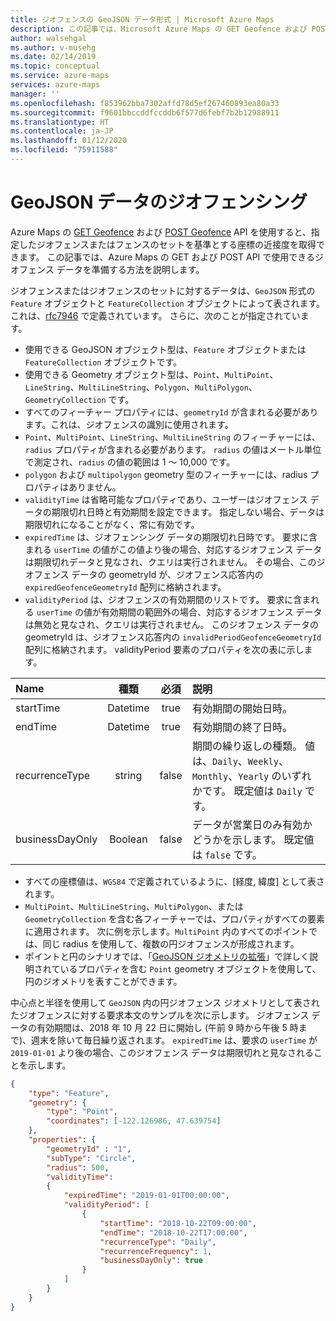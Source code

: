```yaml
---
title: ジオフェンスの GeoJSON データ形式 | Microsoft Azure Maps
description: この記事では、Microsoft Azure Maps の GET Geofence および POST Geofence API で使用できるジオフェンス データの準備方法について説明します。
author: walsehgal
ms.author: v-musehg
ms.date: 02/14/2019
ms.topic: conceptual
ms.service: azure-maps
services: azure-maps
manager: ''
ms.openlocfilehash: f853962bba7302affd78d5ef267460893ea80a33
ms.sourcegitcommit: f9601bbccddfccddb6f577d6febf7b2b12988911
ms.translationtype: HT
ms.contentlocale: ja-JP
ms.lasthandoff: 01/12/2020
ms.locfileid: "75911588"
---
```

# <a name="geofencing-geojson-data"></a>GeoJSON データのジオフェンシング

Azure Maps の [GET Geofence](/rest/api/maps/spatial/getgeofence) および [POST Geofence](/rest/api/maps/spatial/postgeofence) API を使用すると、指定したジオフェンスまたはフェンスのセットを基準とする座標の近接度を取得できます。 この記事では、Azure Maps の GET および POST API で使用できるジオフェンス データを準備する方法を説明します。

ジオフェンスまたはジオフェンスのセットに対するデータは、`GeoJSON` 形式の `Feature` オブジェクトと `FeatureCollection` オブジェクトによって表されます。これは、[rfc7946](https://tools.ietf.org/html/rfc7946) で定義されています。 さらに、次のことが指定されています。

* 使用できる GeoJSON オブジェクト型は、`Feature` オブジェクトまたは `FeatureCollection` オブジェクトです。
* 使用できる Geometry オブジェクト型は、`Point`、`MultiPoint`、`LineString`、`MultiLineString`、`Polygon`、`MultiPolygon`、`GeometryCollection` です。
* すべてのフィーチャー プロパティには、`geometryId` が含まれる必要があります。これは、ジオフェンスの識別に使用されます。
* `Point`、`MultiPoint`、`LineString`、`MultiLineString` のフィーチャーには、`radius` プロパティが含まれる必要があります。 `radius` の値はメートル単位で測定され、`radius` の値の範囲は 1 ～ 10,000 です。
* `polygon` および `multipolygon` geometry 型のフィーチャーには、radius プロパティはありません。
* `validityTime` は省略可能なプロパティであり、ユーザーはジオフェンス データの期限切れ日時と有効期間を設定できます。 指定しない場合、データは期限切れになることがなく、常に有効です。
* `expiredTime` は、ジオフェンシング データの期限切れ日時です。 要求に含まれる `userTime` の値がこの値より後の場合、対応するジオフェンス データは期限切れデータと見なされ、クエリは実行されません。 その場合、このジオフェンス データの geometryId が、ジオフェンス応答内の `expiredGeofenceGeometryId` 配列に格納されます。
* `validityPeriod` は、ジオフェンスの有効期間のリストです。 要求に含まれる `userTime` の値が有効期間の範囲外の場合、対応するジオフェンス データは無効と見なされ、クエリは実行されません。 このジオフェンス データの geometryId は、ジオフェンス応答内の `invalidPeriodGeofenceGeometryId` 配列に格納されます。 validityPeriod 要素のプロパティを次の表に示します。

| Name | 種類 | 必須  | 説明 |
| :------------ |:------------: |:---------------:| :-----|
| startTime | Datetime  | true | 有効期間の開始日時。 |
| endTime   | Datetime  | true |  有効期間の終了日時。 |
| recurrenceType | string | false |   期間の繰り返しの種類。 値は、`Daily`、`Weekly`、`Monthly`、`Yearly` のいずれかです。 既定値は `Daily` です。|
| businessDayOnly | Boolean | false |  データが営業日のみ有効かどうかを示します。 既定値は `false` です。|


* すべての座標値は、`WGS84` で定義されているように、[経度, 緯度] として表されます。
* `MultiPoint`、`MultiLineString`、`MultiPolygon`、または `GeometryCollection` を含む各フィーチャーでは、プロパティがすべての要素に適用されます。 次に例を示します。`MultiPoint` 内のすべてのポイントでは、同じ radius を使用して、複数の円ジオフェンスが形成されます。
* ポイントと円のシナリオでは、「[GeoJSON ジオメトリの拡張](https://docs.microsoft.com/azure/azure-maps/extend-geojson)」で詳しく説明されているプロパティを含む `Point` geometry オブジェクトを使用して、円のジオメトリを表すことができます。      

中心点と半径を使用して `GeoJSON` 内の円ジオフェンス ジオメトリとして表されたジオフェンスに対する要求本文のサンプルを次に示します。 ジオフェンス データの有効期間は、2018 年 10 月 22 日に開始し (午前 9 時から午後 5 時まで)、週末を除いて毎日繰り返されます。 `expiredTime` は、要求の `userTime` が `2019-01-01` より後の場合、このジオフェンス データは期限切れと見なされることを示します。  

```json
{
    "type": "Feature",
    "geometry": {
        "type": "Point",
        "coordinates": [-122.126986, 47.639754]
    },
    "properties": {
        "geometryId" : "1",
        "subType": "Circle",
        "radius": 500,
        "validityTime": 
        {
            "expiredTime": "2019-01-01T00:00:00",
            "validityPeriod": [
                {
                    "startTime": "2018-10-22T09:00:00",
                    "endTime": "2018-10-22T17:00:00",
                    "recurrenceType": "Daily",
                    "recurrenceFrequency": 1,
                    "businessDayOnly": true
                }
            ]
        }
    }
}
```
